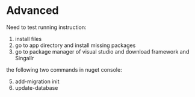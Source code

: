 # Advanced


Need to test running instruction:

1. install files
2. go to app directory and install missing packages
3. go to package manager of visual studio and download framework and SingalIr

the following two commands in nuget console:

5. add-migration init
6. update-database
